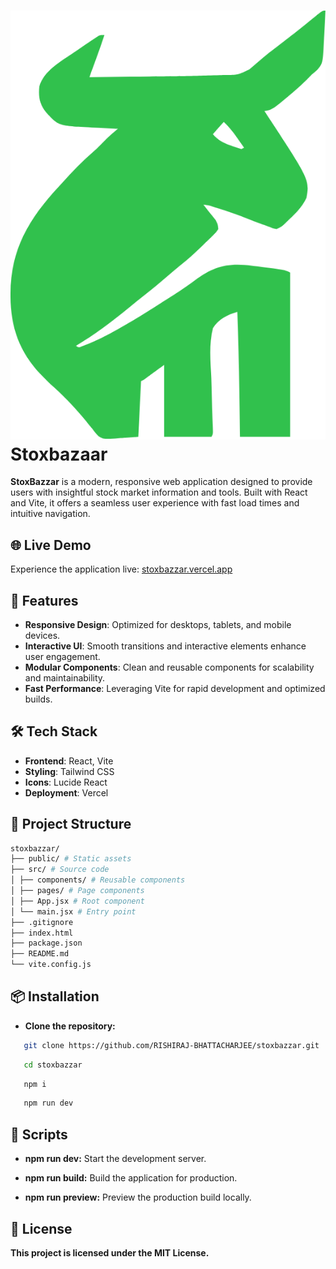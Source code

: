 # ![StoxBazzar Logo](./public/bull-stox.png) Stoxbazaar

**StoxBazzar** is a modern, responsive web application designed to provide users with insightful stock market information and tools. Built with React and Vite, it offers a seamless user experience with fast load times and intuitive navigation.

## 🌐 Live Demo

Experience the application live: [stoxbazzar.vercel.app](https://stoxbazzar.vercel.app)

## 🚀 Features

- **Responsive Design**: Optimized for desktops, tablets, and mobile devices.
- **Interactive UI**: Smooth transitions and interactive elements enhance user engagement.
- **Modular Components**: Clean and reusable components for scalability and maintainability.
- **Fast Performance**: Leveraging Vite for rapid development and optimized builds.

## 🛠️ Tech Stack

- **Frontend**: React, Vite
- **Styling**: Tailwind CSS
- **Icons**: Lucide React
- **Deployment**: Vercel

## 📁 Project Structure
```bash
stoxbazzar/
├── public/ # Static assets
├── src/ # Source code
│ ├── components/ # Reusable components
│ ├── pages/ # Page components
│ ├── App.jsx # Root component
│ └── main.jsx # Entry point
├── .gitignore
├── index.html
├── package.json
├── README.md
└── vite.config.js
```

## 📦 Installation

- **Clone the repository:**

```bash
   git clone https://github.com/RISHIRAJ-BHATTACHARJEE/stoxbazzar.git
```
```bash
   cd stoxbazzar
```
```bash
   npm i
```
```bash
   npm run dev 
```

## 🧪 Scripts
- **npm run dev:** Start the development server.

- **npm run build:** Build the application for production.

- **npm run preview:** Preview the production build locally.

## 📄 License

**This project is licensed under the MIT License.**